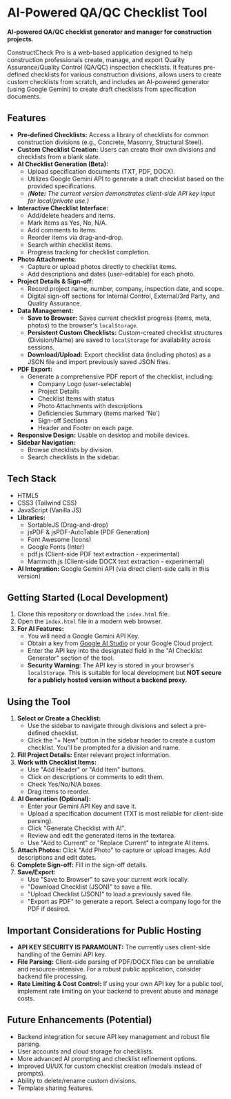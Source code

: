 # AI-Powered QA/QC Checklist Tool

**AI-powered QA/QC checklist generator and manager for construction projects.**

ConstructCheck Pro is a web-based application designed to help construction professionals create, manage, and export Quality Assurance/Quality Control (QA/QC) inspection checklists. It features pre-defined checklists for various construction divisions, allows users to create custom checklists from scratch, and includes an AI-powered generator (using Google Gemini) to create draft checklists from specification documents.

## Features

*   **Pre-defined Checklists:** Access a library of checklists for common construction divisions (e.g., Concrete, Masonry, Structural Steel).
*   **Custom Checklist Creation:** Users can create their own divisions and checklists from a blank slate.
*   **AI Checklist Generation (Beta):**
    *   Upload specification documents (TXT, PDF, DOCX).
    *   Utilizes Google Gemini API to generate a draft checklist based on the provided specifications.
    *   *(**Note:** The current version demonstrates client-side API key input for local/private use.)*
*   **Interactive Checklist Interface:**
    *   Add/delete headers and items.
    *   Mark items as Yes, No, N/A.
    *   Add comments to items.
    *   Reorder items via drag-and-drop.
    *   Search within checklist items.
    *   Progress tracking for checklist completion.
*   **Photo Attachments:**
    *   Capture or upload photos directly to checklist items.
    *   Add descriptions and dates (user-editable) for each photo.
*   **Project Details & Sign-off:**
    *   Record project name, number, company, inspection date, and scope.
    *   Digital sign-off sections for Internal Control, External/3rd Party, and Quality Assurance.
*   **Data Management:**
    *   **Save to Browser:** Saves current checklist progress (items, meta, photos) to the browser's `localStorage`.
    *   **Persistent Custom Checklists:** Custom-created checklist structures (Division/Name) are saved to `localStorage` for availability across sessions.
    *   **Download/Upload:** Export checklist data (including photos) as a JSON file and import previously saved JSON files.
*   **PDF Export:**
    *   Generate a comprehensive PDF report of the checklist, including:
        *   Company Logo (user-selectable)
        *   Project Details
        *   Checklist Items with status
        *   Photo Attachments with descriptions
        *   Deficiencies Summary (items marked 'No')
        *   Sign-off Sections
        *   Header and Footer on each page.
*   **Responsive Design:** Usable on desktop and mobile devices.
*   **Sidebar Navigation:**
    *   Browse checklists by division.
    *   Search checklists in the sidebar.

## Tech Stack

*   HTML5
*   CSS3 (Tailwind CSS)
*   JavaScript (Vanilla JS)
*   **Libraries:**
    *   SortableJS (Drag-and-drop)
    *   jsPDF & jsPDF-AutoTable (PDF Generation)
    *   Font Awesome (Icons)
    *   Google Fonts (Inter)
    *   pdf.js (Client-side PDF text extraction - experimental)
    *   Mammoth.js (Client-side DOCX text extraction - experimental)
*   **AI Integration:** Google Gemini API (via direct client-side calls in this version)

## Getting Started (Local Development)

1.  Clone this repository or download the `index.html` file.
2.  Open the `index.html` file in a modern web browser.
3.  **For AI Features:**
    *   You will need a Google Gemini API Key.
    *   Obtain a key from [Google AI Studio]([https://aistudio.google.com/apike]) or your Google Cloud project.
    *   Enter the API key into the designated field in the "AI Checklist Generator" section of the tool.
    *   **Security Warning:** The API key is stored in your browser's `localStorage`. This is suitable for local development but **NOT secure for a publicly hosted version without a backend proxy.**

## Using the Tool

1.  **Select or Create a Checklist:**
    *   Use the sidebar to navigate through divisions and select a pre-defined checklist.
    *   Click the "+ New" button in the sidebar header to create a custom checklist. You'll be prompted for a division and name.
2.  **Fill Project Details:** Enter relevant project information.
3.  **Work with Checklist Items:**
    *   Use "Add Header" or "Add Item" buttons.
    *   Click on descriptions or comments to edit them.
    *   Check Yes/No/N/A boxes.
    *   Drag items to reorder.
4.  **AI Generation (Optional):**
    *   Enter your Gemini API Key and save it.
    *   Upload a specification document (TXT is most reliable for client-side parsing).
    *   Click "Generate Checklist with AI".
    *   Review and edit the generated items in the textarea.
    *   Use "Add to Current" or "Replace Current" to integrate AI items.
5.  **Attach Photos:** Click "Add Photo" to capture or upload images. Add descriptions and edit dates.
6.  **Complete Sign-off:** Fill in the sign-off details.
7.  **Save/Export:**
    *   Use "Save to Browser" to save your current work locally.
    *   "Download Checklist (JSON)" to save a file.
    *   "Upload Checklist (JSON)" to load a previously saved file.
    *   "Export as PDF" to generate a report. Select a company logo for the PDF if desired.

## Important Considerations for Public Hosting

*   **API KEY SECURITY IS PARAMOUNT:** The currently uses client-side handling of the Gemini API key.
*   **File Parsing:** Client-side parsing of PDF/DOCX files can be unreliable and resource-intensive. For a robust public application, consider backend file processing.
*   **Rate Limiting & Cost Control:** If using your own API key for a public tool, implement rate limiting on your backend to prevent abuse and manage costs.

## Future Enhancements (Potential)

*   Backend integration for secure API key management and robust file parsing.
*   User accounts and cloud storage for checklists.
*   More advanced AI prompting and checklist refinement options.
*   Improved UI/UX for custom checklist creation (modals instead of prompts).
*   Ability to delete/rename custom divisions.
*   Template sharing features.

